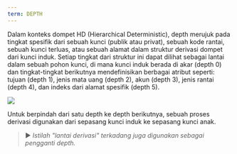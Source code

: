 ```yaml
---
term: DEPTH
---
```


Dalam konteks dompet HD (Hierarchical Deterministic), depth merujuk pada tingkat spesifik dari sebuah kunci (publik atau privat), sebuah kode rantai, sebuah kunci terluas, atau sebuah alamat dalam struktur derivasi dompet dari kunci induk. Setiap tingkat dari struktur ini dapat dilihat sebagai lantai dalam sebuah pohon kunci, di mana kunci induk berada di akar (depth 0) dan tingkat-tingkat berikutnya mendefinisikan berbagai atribut seperti:
tujuan (depth 1), jenis mata uang (depth 2), akun (depth 3), jenis rantai (depth 4), dan indeks dari alamat spesifik (depth 5).

![](../../dictionnaire/assets/18.png)

Untuk berpindah dari satu depth ke depth berikutnya, sebuah proses derivasi digunakan dari sepasang kunci induk ke sepasang kunci anak.

> ► *Istilah "lantai derivasi" terkadang juga digunakan sebagai pengganti depth.*